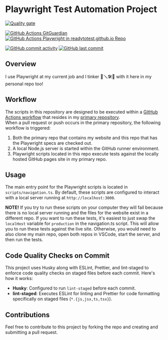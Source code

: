 # Playwright Test Automation Project

[![Quality gate](https://sonarcloud.io/api/project_badges/quality_gate?project=readytotest_test-playwright)](https://sonarcloud.io/summary/new_code?id=readytotest_test-playwright)

[![GitHub Actions GitGuardian](https://github.com/readytotest/test-playwright/actions/workflows/gitguardian.yml/badge.svg)](https://github.com/readytotest/test-playwright/actions/workflows/gitguardian.yml)
[![GitHub Actions Playwright in readytotest.github.io Repo](https://github.com/readytotest/readytotest.github.io/actions/workflows/playwright-mysite.yml/badge.svg)](https://github.com/readytotest/readytotest.github.io/actions/workflows/playwright-mysite.yml)

[![GitHub commit activity](https://img.shields.io/github/commit-activity/t/readytotest/test-playwright?style=social&color=%23FF69B4)](https://github.com/readytotest/test-playwright/commits/main/)
[![GitHub last commit](https://img.shields.io/github/last-commit/readytotest/test-playwright?style=social)](https://github.com/readytotest/test-playwright/commits/main/)

## Overview

I use Playwright at my current job and I tinker 🧰🪛🛠️🚧 with it here in my personal repo too!

## Workflow

The scripts in this repository are designed to be executed within a [GitHub Actions workflow](https://github.com/readytotest/readytotest.github.io/blob/main/.github/workflows/playwright-mysite.yml) that resides in my [primary repository](https://github.com/readytotest/readytotest.github.io).
<br>
When a pull request or push occurs in the primary repository, the following workflow is triggered:

1. Both the primary repo that contains my website and this repo that has the Playwright specs are checked out.
2. A local Node.js server is started within the GitHub runner environment.
3. Playwright scripts located in this repo execute tests against the locally hosted GitHub pages site in my primary repo.

## Usage

The main entry point for the Playwright scripts is located in `scripts/navigation.ts`. By default, these scripts are configured to interact with a local server running at `http://localhost:3000`.

<b>NOTE!</b> If you try to run these scripts on your computer they will fail because there is no local server running and the files for the website exist in a different repo. If you want to run these tests, it's easiest to just swap the `localHost` variable for `production` in the navigation.ts script. This will allow you to run these tests against the live site. Otherwise, you would need to also clone my main repo, open both repos in VSCode, start the server, and then run the tests.

## Code Quality Checks on Commit

This project uses Husky along with ESLint, Prettier, and lint-staged to enforce code quality checks on staged files before each commit. Here's how it works:

- **Husky**: Configured to run `lint-staged` before each commit.
- **lint-staged**: Executes ESLint for linting and Prettier for code formatting specifically on staged files (`*.{js,jsx,ts,tsx}`).

## Contributions

Feel free to contribute to this project by forking the repo and creating and submitting a pull request.
